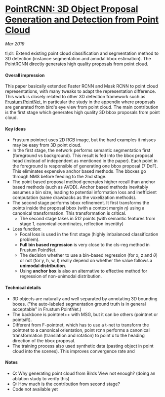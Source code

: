 # [PointRCNN: 3D Object Proposal Generation and Detection from Point Cloud](https://arxiv.org/pdf/1812.04244v1.pdf)

_Mar 2019_

tl;dr: Extend existing point cloud classification and segmentation method to 3D detection (instance segmentation and amodal bbox estimation). The PointRCNN directly generates high quality proposals from point cloud.

#### Overall impression
This paper basically extended Faster RCNN and Mask RCNN to point cloud representations, with many tweaks to adapt the representation difference. This work is closely related to other 3D detection framework such as [Frustum PointNet](frustum_pointnet.md), in particular the study in the appendix where proposals are generated from bird's eye view from point cloud. The main contribution is the first stage which generates high quality 3D bbox proposals from point cloud.

#### Key ideas
- Frustum pointnet uses 2D RGB image, but the hard examples it misses may be easy from 3D point cloud.
- In the first stage, the network performs semantic segmentation first (foreground vs background). This result is fed into the bbox proposal head (instead of independent as mentioned in the paper). Each point in the foreground is responsible of generating one bbox proposal (7 DoF). This eliminates expensive anchor based methods. The bboxes go through NMS before feeding to the 2nd stage.
- The point based proposal method generates higher recall than anchor based methods (such as AVOD). Anchor based methods inevitably assumes a bin size, leading to potential information loss and inefficient computation (same drawbacks as the voxelization methods).
- The second stage performs bbox refinement. It first transforms the points inside the proposal bbox (with a context margin $\eta$) using a canonical transformation. This transformation is critical.
	- The second stage takes in 512 points (with semantic features from stage 1, canonical coordinates, reflection insentity)
- Loss function:
	- Focal loss is used in the first stage (highly imbalanced classification problem).
	- **Full bin based regression** is very close to the cls-reg method in Frustum PointNet. 
	- The decision whether to use a bin-based regression (for x, z and $\theta$) or not (for y, h, w, l) really depend on whether the value follows a **unimodal distribution**.
	- Using **anchor box** is also an alternative to effective method for regression of non-unimodal distribution.

#### Technical details
- 3D objects are naturally and well separated by annotating 3D bounding boxes. ("the auto-labeled segmentation ground truth is in general acceptable" in Frustum PointNet.)
- The backbone is pointnet++ with MSG, but it can be others (pointnet or pointsift).
- Different from F-pointnet, which has to use a t-net to transform the pointnet to a canonical orientation, point rcnn performs a canonical transformation (translation and rotation) to point x to the heading direction of the bbox proposal.
- The training process also used synthetic data (pasting object in point cloud into the scenes). This improves convergence rate and 

#### Notes
- Q: Why generating point cloud from Birds View not enough? (doing an ablation study to verify this)
- Q: How much is the contribution from second stage? 
- Code not available yet

